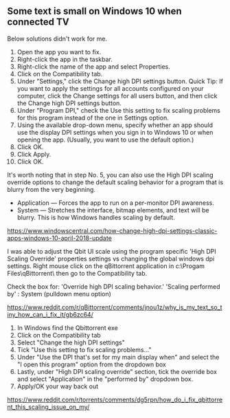## Some text is small on Windows 10 when connected TV

Below solutions didn't work for me.

1. Open the app you want to fix.
2. Right-click the app in the taskbar.
3. Right-click the name of the app and select Properties.
4. Click on the Compatibility tab.
5. Under "Settings," click the Change high DPI settings button.
   Quick Tip: If you want to apply the settings for all accounts configured on your computer, click the Change settings for all users button, and then click the Change high DPI settings button.
6. Under "Program DPI," check the Use this setting to fix scaling problems for this program instead of the one in Settings option.
7. Using the available drop-down menu, specify whether an app should use the display DPI settings when you sign in to Windows 10 or when opening the app. (Usually, you want to use the default option.)
8. Click OK.
9. Click Apply.
10. Click OK.

It's worth noting that in step No. 5, you can also use the High DPI scaling override options to change the default scaling behavior for a program that is blurry from the very beginning.

- Application — Forces the app to run on a per-monitor DPI awareness.
- System — Stretches the interface, bitmap elements, and text will be blurry. This is how Windows handles scaling by default.

https://www.windowscentral.com/how-change-high-dpi-settings-classic-apps-windows-10-april-2018-update

I was able to adjust the Qbit UI scale using the program specific 'High DPI Scaling Override' properties settings vs changing the global windows dpi settings. Right mouse click on the qBittorrent application in c:\Progam Files\qBittorrent\ then go to the Compatibility tab.

Check the box for: 'Override high DPI scaling behavior.' 'Scaling performed by' : System (pulldown menu option)

https://www.reddit.com/r/qBittorrent/comments/jnou1z/why_is_my_text_so_tiny_how_can_i_fix_it/gb6zc64/

1. In Windows find the Qbittorrent exe
2. Click on the Compatibility tab
3. Select "Change the high DPI settings"
4. Tick "Use this setting to fix scaling problems..."
5. Under "Use the DPI that's set for my main display when" and select the "I open this program" option from the dropdown box
6. Lastly, under "High DPI scaling override" section, tick the override box and select "Application" in the "performed by" dropdown box.
7. Apply/OK your way back out

https://www.reddit.com/r/torrents/comments/dg5rpn/how_do_i_fix_qbittorrent_this_scaling_issue_on_my/

